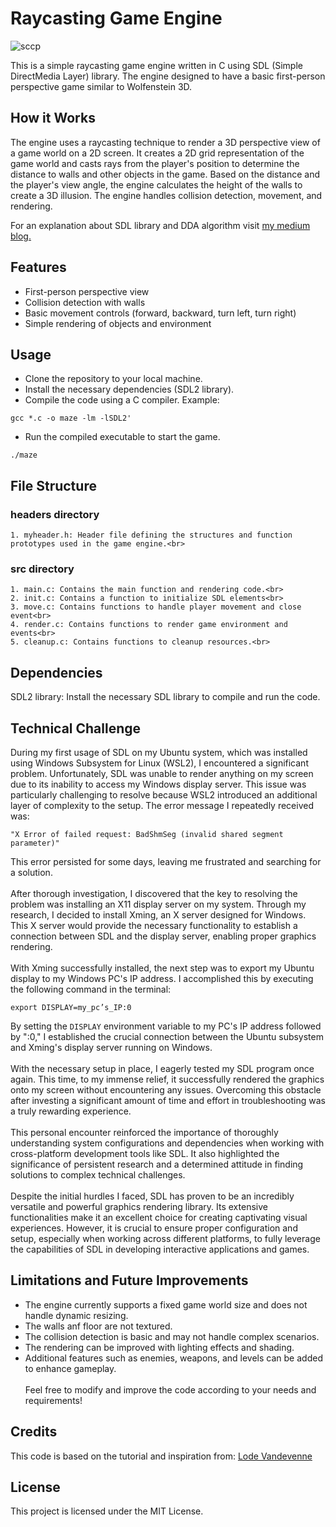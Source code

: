 # Raycasting Game Engine
![sccp](https://github.com/TZITA/MAZE_PROJECT/assets/104761243/9d4b10fb-dee2-45f3-82e8-85487ac4b0a4)

This is a simple raycasting game engine written in C using SDL (Simple DirectMedia Layer) library. The engine designed to have a basic first-person perspective game similar to Wolfenstein 3D.<br>

## How it Works
The engine uses a raycasting technique to render a 3D perspective view of a game world on a 2D screen. It creates a 2D grid representation of the game world and casts rays from the player's position to determine the distance to walls and other objects in the game. Based on the distance and the player's view angle, the engine calculates the height of the walls to create a 3D illusion. The engine handles collision detection, movement, and rendering.

For an explanation about SDL library and DDA algorithm visit [my medium blog.](https://medium.com/p/e344e0f22bec)
## Features
- First-person perspective view<br>
- Collision detection with walls<br>
- Basic movement controls (forward, backward, turn left, turn right)<br>
- Simple rendering of objects and environment<br>

## Usage
- Clone the repository to your local machine.<br>
- Install the necessary dependencies (SDL2 library).<br>
- Compile the code using a C compiler. Example:  
```
gcc *.c -o maze -lm -lSDL2'
```
- Run the compiled executable to start the game. 
```
./maze
```
## File Structure
### headers directory
	1. myheader.h: Header file defining the structures and function prototypes used in the game engine.<br>

### src directory<br>
	1. main.c: Contains the main function and rendering code.<br>
	2. init.c: Contains a function to initialize SDL elements<br>
	3. move.c: Contains functions to handle player movement and close event<br>
	4. render.c: Contains functions to render game environment and events<br>
	5. cleanup.c: Contains functions to cleanup resources.<br>

## Dependencies
SDL2 library: Install the necessary SDL library to compile and run the code.

## Technical Challenge
During my first usage of SDL on my Ubuntu system, which was installed using Windows Subsystem for Linux (WSL2), I encountered a significant problem. Unfortunately, SDL was unable to render anything on my screen due to its inability to access my Windows display server. This issue was particularly challenging to resolve because WSL2 introduced an additional layer of complexity to the setup.
The error message I repeatedly received was:
```
"X Error of failed request: BadShmSeg (invalid shared segment parameter)" 
```
This error persisted for some days, leaving me frustrated and searching for a solution.<br><br> 
After thorough investigation, I discovered that the key to resolving the problem was installing an X11 display server on my system. Through my research, I decided to install Xming, an X server designed for Windows. This X server would provide the necessary functionality to establish a connection between SDL and the display server, enabling proper graphics rendering.<br><br>
With Xming successfully installed, the next step was to export my Ubuntu display to my Windows PC's IP address. I accomplished this by executing the following command in the terminal:
```
export DISPLAY=my_pc’s_IP:0
```
By setting the `DISPLAY` environment variable to my PC's IP address followed by ":0," I established the crucial connection between the Ubuntu subsystem and Xming's display server running on Windows.<br><br>
With the necessary setup in place, I eagerly tested my SDL program once again. This time, to my immense relief, it successfully rendered the graphics onto my screen without encountering any issues. Overcoming this obstacle after investing a significant amount of time and effort in troubleshooting was a truly rewarding experience.<br>
<br>
This personal encounter reinforced the importance of thoroughly understanding system configurations and dependencies when working with cross-platform development tools like SDL. It also highlighted the significance of persistent research and a determined attitude in finding solutions to complex technical challenges.<br><br>
Despite the initial hurdles I faced, SDL has proven to be an incredibly versatile and powerful graphics rendering library. Its extensive functionalities make it an excellent choice for creating captivating visual experiences. However, it is crucial to ensure proper configuration and setup, especially when working across different platforms, to fully leverage the capabilities of SDL in developing interactive applications and games.

## Limitations and Future Improvements
- The engine currently supports a fixed game world size and does not handle dynamic resizing.<br>
- The walls anf floor are not textured.<br>
- The collision detection is basic and may not handle complex scenarios.<br>
- The rendering can be improved with lighting effects and shading.<br>
- Additional features such as enemies, weapons, and levels can be added to enhance gameplay.<br><br>
Feel free to modify and improve the code according to your needs and requirements!<br>

## Credits
This code is based on the tutorial and inspiration from: [Lode Vandevenne](https://lodev.org/cgtutor/raycasting.html)

## License
This project is licensed under the MIT License.
